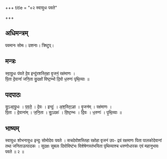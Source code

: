 +++
title = "०२ स्वायुधः पवते"

+++
## अधिमन्त्रम्
पवमानः सोमः। उशनाः। त्रिष्टुप्।

## मन्त्रः
स्वा॒यु॒धः प॑वते दे॒व इन्दु॑रशस्ति॒हा वृ॒जनं॒ रक्ष॑माणः ।  
पि॒ता दे॒वानां॑ जनि॒ता सु॒दक्षो॑ विष्ट॒म्भो दि॒वो ध॒रुणः॑ पृथि॒व्याः ॥

## पदपाठः
सु॒ऽआ॒यु॒धः । प॒व॒ते॒ । दे॒वः । इन्दुः॑ । अ॒श॒स्ति॒ऽहा । वृ॒जन॑म् । रक्ष॑माणः ।  
पि॒ता । दे॒वाना॑म् । ज॒नि॒ता । सु॒ऽदक्षः॑ । वि॒ष्ट॒म्भः । दि॒वः । ध॒रुणः॑ । पृ॒थि॒व्याः ॥

## भाष्यम्
स्वायुधः शोभनायुधः इन्दुः सोमोदेवः पवते । सचदेवोशस्तिहा रक्षोहा वृजनं उप- द्रवं रक्षमाणः पिता पालकोदेवानां तथा जनिताउत्पादकः । सुदक्षः सुबलः दिवोविष्टंभः विशेषेणस्तंभयिता पृथिव्याश्च धरुणोधारकः एवं महानुभावः पवते ॥ २ ॥